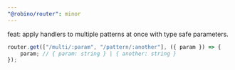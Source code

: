 ```yaml
---
"@robino/router": minor
---
```


feat: apply handlers to multiple patterns at once with type safe parameters.

```ts
router.get(["/multi/:param", "/pattern/:another"], ({ param }) => {
	param; // { param: string } | { another: string }
});
```
